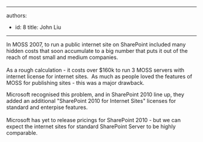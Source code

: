 

---
authors:
  - id: 8
    title: John Liu
---




<span class='intro'> In MOSS 2007, to run a public&#160;internet site on SharePoint included many hidden costs that soon accumulate to a big number that puts it out of the reach of most small and medium companies.<br>
<br>
As a rough calculation -&#160;it costs over $160k to run 3 MOSS servers with internet license for internet sites.&#160; As much as people loved the features of MOSS for publishing sites - this was a major drawback.
 </span>

Microsoft recognised this problem, and in SharePoint 2010 line up, they added an additional &quot;SharePoint 2010 for Internet Sites&quot; licenses for standard and enterpise features.&#160;<br>
<br>
Microsoft has yet to release pricings for SharePoint 2010 - but we can expect the internet sites for standard SharePoint Server to be highly comparable.




